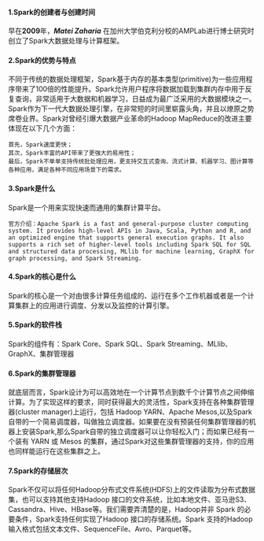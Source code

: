 #### 1.Spark的创建者与创建时间
早在**2009**年，***Matei Zaharia*** 在加州大学伯克利分校的AMPLab进行博士研究时创立了Spark大数据处理与计算框架。

#### 2.Spark的优势与特点
不同于传统的数据处理框架，Spark基于内存的基本类型(primitive)为一些应用程序带来了100倍的性能提升。Spark允许用户程序将数据加载到集群内存中用于反复查询，非常适用于大数据和机器学习，日益成为最广泛采用的大数据模块之一。
Spark作为下一代大数据处理引擎，在非常短的时间里崭露头角，并且以燎原之势席卷业界。Spark对曾经引爆大数据产业革命的Hadoop MapReduce的改进主要体现在以下几个方面：
```
首先，Spark速度更快；
其次，Spark丰富的API带来了更强大的易用性；
最后，Spark不单单支持传统批处理应用，更支持交互式查询、流式计算、机器学习、图计算等各种应用，满足各种不同应用场景下的需求。
```

#### 3.Spark是什么
Spark是一个用来实现快速而通用的集群计算平台。
```
官方介绍：Apache Spark is a fast and general-purpose cluster computing system. It provides high-level APIs in Java, Scala, Python and R, and an optimized engine that supports general execution graphs. It also supports a rich set of higher-level tools including Spark SQL for SQL and structured data processing, MLlib for machine learning, GraphX for graph processing, and Spark Streaming.
```

#### 4.Spark的核心是什么
Spark的核心是一个对由很多计算任务组成的、运行在多个工作机器或者是一个计算集群上的应用进行调度、分发以及监控的计算引擎。

#### 5.Spark的软件栈
Spark的组件有：Spark Core、Spark SQL、Spark Streaming、MLlib、GraphX、集群管理器

#### 6.Spark的集群管理器
就底层而言，Spark设计为可以高效地在一个计算节点到数千个计算节点之间伸缩计算。为了实现这样的要求，同时获得最大的灵活性，Spark支持在各种集群管理器(cluster manager)上运行，包括 Hadoop YARN、Apache Mesos,以及Spark自带的一个简易调度器，叫做独立调度器。如果要在没有预装任何集群管理器的机器上安装Spark,那么Spark自带的独立调度器可以让你轻松入门；而如果已经有一个装有 YARN 或 Mesos 的集群，通过Spark对这些集群管理器的支持，你的应用也同样能运行在这些集群之上。

#### 7.Spark的存储层次
Spark不仅可以将任何Hadoop分布式文件系统(HDFS)上的文件读取为分布式数据集，也可以支持其他支持Hadoop 接口的文件系统，比如本地文件、亚马逊S3、Cassandra、Hive、HBase等。我们需要弄清楚的是，Hadoop并非 Spark 的必要条件，Spark支持任何实现了Hadoop 接口的存储系统。Spark 支持的Hadoop 输入格式包括文本文件、SequenceFile、Avro、Parquet等。





















